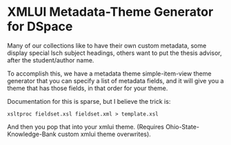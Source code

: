 XMLUI Metadata-Theme Generator for DSpace
=========================================

Many of our collections like to have their own custom metadata, some display special lsch subject headings, others want to put the thesis advisor, after the student/author name.

To accomplish this, we have a metadata theme simple-item-view theme generator that you can specify a list of metadata fields, and it will give you a theme that has those fields, in that order for your theme.

Documentation for this is sparse, but I believe the trick is:

    xsltproc fieldset.xsl fieldset.xml > template.xsl

And then you pop that into your xmlui theme. (Requires Ohio-State-Knowledge-Bank custom xmlui theme overwrites). 
